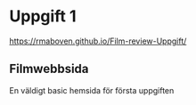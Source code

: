 # Uppgift 1

https://rmaboven.github.io/Film-review-Uppgift/

## Filmwebbsida

En väldigt basic hemsida för första uppgiften
